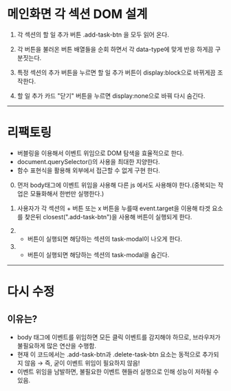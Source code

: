 # 메인화면 각 섹션 DOM 설계

1. 각 섹션의 할 일 추가 버튼 .add-task-btn 을 모두 읽어 온다.

2. 각 버튼을 불러온 버튼 배열들을 순회 하면서 각 data-type에 맞게 반응 하게끔 구분짓는다.

3. 특정 섹션의 추가 버튼을 누르면 할 일 추가 버튼이 display:block으로 바뀌게끔 조작한다.

4. 할 일 추가 카드 "닫기" 버튼을 누르면 display:none으로 바꿔 다시 숨긴다.

---

# 리팩토링

- 버블링을 이용해서 이벤트 위임으로 DOM 탐색을 효율적으로 한다.
- document.querySelector()의 사용을 최대한 지양한다.
- 함수 표현식을 활용해 외부에서 접근할 수 없게 구현 한다.

0. 먼저 body태그에 이벤트 위임을 사용해 다른 js 에서도 사용해야 한다.(중복되는 작업은 모듈화해서 한번만 실행한다.)

1. 사용자가 각 섹션의 + 버튼 또는 x 버튼을 누를때 event.target을 이용해 타겟 요소를 찾은뒤 closest(".add-task-btn")을 사용해 버튼이 실행되게 한다.
2. - 버튼이 실행되면 해당하는 섹션의 task-modal이 나오게 한다.
3. - 버튼이 실행되면 해당하는 섹션의 task-modal을 숨긴다.

---

# 다시 수정

## 이유는?

- body 태그에 이벤트를 위임하면 모든 클릭 이벤트를 감지해야 하므로, 브라우저가 불필요하게 많은 연산을 수행함.
- 현재 이 코드에서는 .add-task-btn과 .delete-task-btn 요소는 동적으로 추가되지 않음 → 즉, 굳이 이벤트 위임이 필요하지 않음!
- 이벤트 위임을 남발하면, 불필요한 이벤트 핸들러 실행으로 인해 성능이 저하될 수 있음.
